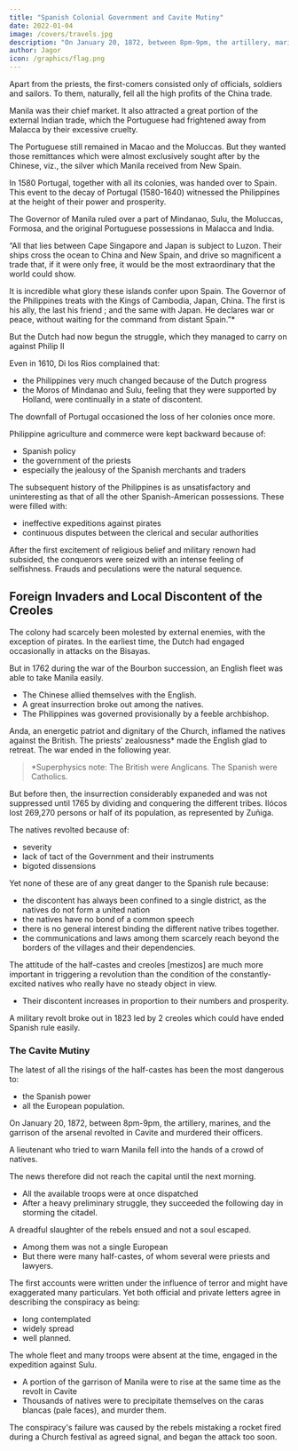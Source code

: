 ```yaml
---
title: "Spanish Colonial Government and Cavite Mutiny"
date: 2022-01-04
image: /covers/travels.jpg
description: "On January 20, 1872, between 8pm-9pm, the artillery, marines, and the garrison of the arsenal revolted in Cavite and murdered their officers"
author: Jagor
icon: /graphics/flag.png
---
```



Apart from the priests, the first-comers consisted only of officials, soldiers and sailors. To them, naturally, fell all the high profits of the China trade. 

Manila was their chief market. It also attracted a great portion of the external Indian trade, which the Portuguese had frightened away from Malacca by their excessive cruelty. 

The Portuguese still remained in Macao and the Moluccas. But they wanted those remittances which were almost exclusively sought after by the Chinese, viz., the silver which Manila received from New Spain. 

In 1580 Portugal, together with all its colonies, was handed over to Spain. This event to the decay of Portugal (1580-1640) witnessed the Philippines at the height of their power and prosperity.

The Governor of Manila ruled over a part of Mindanao, Sulu, the Moluccas, Formosa, and the original Portuguese possessions in Malacca and India. 

“All that lies between Cape Singapore and Japan is subject to Luzon. Their ships cross the ocean to China and New Spain, and drive so magnificent a trade that, if it were only free, it would be the most extraordinary that the world could show. 

It is incredible what glory these islands confer upon Spain. The Governor of the Philippines treats with the Kings of Cambodia, Japan, China. The first is his ally, the last his friend ; and the same with Japan. He declares war or peace, without waiting for the command from distant Spain.”* 

But the Dutch had now begun the struggle, which they managed to carry on against Philip II

Even in 1610, Di los Rios complained that:
- the Philippines very much changed because of the Dutch progress
- the Moros of Mindanao and Sulu, feeling that they were supported by Holland, were continually in a state of discontent.

The downfall of Portugal occasioned the loss of her colonies once more. 



Philippine agriculture and commerce were kept backward because of:
- Spanish policy
- the government of the priests
- especially the jealousy of the Spanish merchants and traders

<!-- did everything that remained to be done to prevent the development of agriculture and commerce-perhaps, on the whole, fortunately for the natives. -->

The subsequent history of the Philippines is as unsatisfactory and uninteresting as that of all the other Spanish-American possessions. These were filled with:
- ineffective expeditions against pirates
- continuous disputes between the clerical and secular authorities

<!-- + Chamisso (“Observations and Views," p. 72), thanks to the translator of Zuñiga, knew that he was in duty bound to dwell at some length over this excellent history; though Zuniga's narrative is always, comparatively speaking, short and to the point. The judiciously abbreviated English translation, however, contains many miscomprehensions. -->

After the first excitement of religious belief and military renown had subsided, the conquerors <!-- minds of those who went later to these outlying possessions, consisting generally as they did of the very dregs of the nation, --> were seized with an intense feeling of selfishness. Frauds and peculations were the natural sequence. <!-- The Spanish writers are full of descriptions of the wretched state of society then existing, which it is unnecessary to repeat here. -->


## Foreign Invaders and Local Discontent of the Creoles

The colony had scarcely been molested by external enemies, with the exception of pirates. In the earliest time, the Dutch had engaged occasionally in attacks on the Bisayas. 

But in 1762 during the war of the Bourbon succession, an English fleet was able to take Manila easily. 
- The Chinese allied themselves with the English. 
- A great insurrection broke out among the natives. 
- The Philippines was governed provisionally by a feeble archbishop. <!-- , was for a time in great danger.  -->


Anda, an energetic patriot and dignitary of the Church, inflamed the natives against the British. The priests' zealousness* made the English <!-- of the priests grew to such an extent that the English, who were confined in the town, were actually  -->glad to retreat. The war ended in the following year. <!-- , the news arrived in Europe of the conclusion of peace. -->

> *Superphysics note: The British were Anglicans. The Spanish were Catholics.


But before then, the insurrection considerably expaneded and was not suppressed until 1765 by dividing and conquering the different tribes. Ilócos lost 269,270 persons or half of its population, as represented by Zuñiga.


The natives revolted because of: 
- severity
- lack of tact of the Government and their instruments
- bigoted dissensions

Yet none of these are of any great danger to the Spanish rule because:
- the discontent has always been confined to a single district, as the natives do not form a united nation
- the natives have no bond of a common speech
- there is no general interest binding the different native tribes together.
- the communications and laws among them scarcely reach beyond the borders of the villages and their dependencies.

<!-- A consideration of far more importance to the distant metropolis than the  -->

<!--  Indians, who are politically divided among themselves, and  -->

The attitude of the half-castes and creoles [mestizos] are much more important in triggering a revolution than the condition of the constantly-excited natives who really have no steady object in view.
- Their discontent increases in proportion to their numbers and prosperity. 

A military revolt broke out in 1823 led by 2 creoles which could have ended Spanish rule easily. <!--  have terminated fatally for Spain.  -->


### The Cavite Mutiny

The latest of all the risings of the half-castes has been the most dangerous to:
- the Spanish power
- all the European population.


On January 20, 1872, between 8pm-9pm, the artillery, marines, and the garrison of the arsenal revolted in Cavite and <!-- , the naval harbour of the Philippines, and --> murdered their officers. 

A lieutenant who tried to <!--  endeavoured to carry the intelligence to --> warn Manila fell into the hands of a crowd of natives.

The news therefore did not reach the capital until the next morning. 
- All the available troops were at once dispatched
- After a heavy preliminary struggle, they succeeded the following day in storming the citadel.

A dreadful slaughter of the rebels ensued and not a soul escaped. 
- Among them was not a single European
- But there were many half-castes, of whom several were priests and lawyers. 

The first accounts were written under the influence of terror and might have exaggerated many particulars. Yet both official and private letters agree in describing the conspiracy as being:
- long contemplated
- widely spread
- well planned. 

The whole fleet and many troops were absent at the time, engaged in the expedition against Sulu.
- A portion of the garrison of Manila were to rise at the same time as the revolt in Cavite
- Thousands of natives were to precipitate themselves on the caras blancas (pale faces), and murder them. 

The conspiracy's failure was caused by the rebels mistaking a rocket fired during a Church festival as agreed signal, and began the attack too soon.

<!-- Let me be permitted, in conclusion, to bring together a few observations which have been scattered through the text, touching the relations of the Philippines with foreign countries, and briefly speculate thereon. -->
